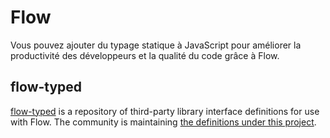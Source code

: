 # Flow

<p class="description">Vous pouvez ajouter du typage statique à JavaScript pour améliorer la productivité des développeurs et la qualité du code grâce à Flow.</p>

## flow-typed

[flow-typed](https://github.com/flowtype/flow-typed) is a repository of third-party library interface definitions for use with Flow. The community is maintaining [the definitions under this project](https://github.com/flow-typed/flow-typed/tree/master/definitions/npm/%40material-ui).